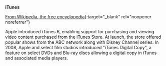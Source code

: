 **iTunes**<br>

[From Wikipedia, the free encyclopedia](https://en.wikipedia.org/wiki/ITunes){:target="\_blank" rel="noopener noreferrer"}

Apple introduced iTunes 6, enabling support for purchasing and viewing video content purchased from the iTunes Store. At launch, the store offered popular shows from the ABC network along with Disney Channel series. In 2008, Apple and select film studios introduced "iTunes Digital Copy", a feature on select DVDs and Blu-ray discs allowing a digital copy in iTunes and associated media players.
